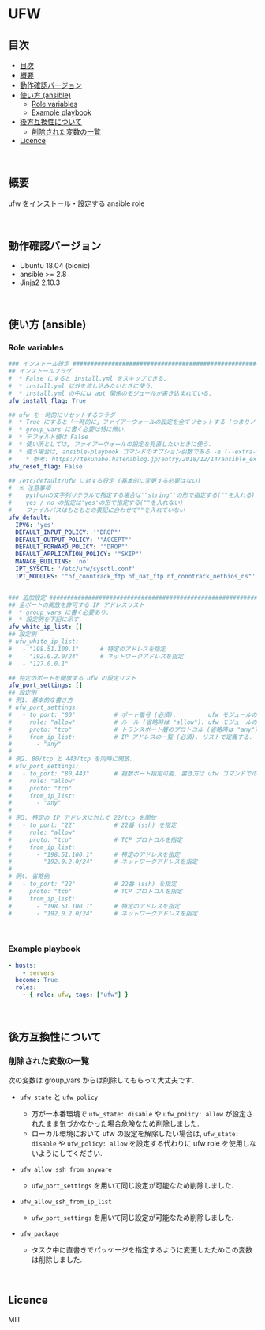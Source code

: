 # UFW

## 目次

<!-- TOC depthFrom:2 -->

- [目次](#目次)
- [概要](#概要)
- [動作確認バージョン](#動作確認バージョン)
- [使い方 (ansible)](#使い方-ansible)
    - [Role variables](#role-variables)
    - [Example playbook](#example-playbook)
- [後方互換性について](#後方互換性について)
    - [削除された変数の一覧](#削除された変数の一覧)
- [Licence](#licence)

<!-- /TOC -->

<br>

## 概要

ufw をインストール・設定する ansible role

<br>

## 動作確認バージョン

- Ubuntu 18.04 (bionic)
- ansible >= 2.8
- Jinja2 2.10.3

<br>

## 使い方 (ansible)

### Role variables

```yaml
### インストール設定 ###############################################################################
## インストールフラグ
#  * False にすると install.yml をスキップできる.
#  * install.yml 以外を流し込みたいときに使う.
#  * install.yml の中には apt 関係のモジュールが書き込まれている.
ufw_install_flag: True

## ufw を一時的にリセットするフラグ
#  * True にすると「一時的に」ファイアーウォールの設定を全てリセットする (つまりノーガード状態).
#  * group_vars に書く必要は特に無い.
#  * デフォルト値は False
#  * 使い所としては, ファイアーウォールの設定を見直したいときに使う.
#  * 使う場合は, ansible-playbook コマンドのオプション引数である -e (--extra-vars) を付け足して意識的に使うことを心がける.
#    * 参考: https://tekunabe.hatenablog.jp/entry/2018/12/14/ansible_extra_vars_file
ufw_reset_flag: False

## /etc/default/ufw に対する設定 (基本的に変更する必要はない)
#  ※ 注意事項
#    pythonの文字列リテラルで指定する場合は'"string"'の形で指定する(""を入れる)
#    yes / no の指定は'yes'の形で指定する(""を入れない)
#    ファイルパスはもともとの表記に合わせて""を入れていない
ufw_default:
  IPV6: 'yes'
  DEFAULT_INPUT_POLICY: '"DROP"'
  DEFAULT_OUTPUT_POLICY: '"ACCEPT"'
  DEFAULT_FORWARD_POLICY: '"DROP"'
  DEFAULT_APPLICATION_POLICY: '"SKIP"'
  MANAGE_BUILTINS: 'no'
  IPT_SYSCTL: '/etc/ufw/sysctl.conf'
  IPT_MODULES: '"nf_conntrack_ftp nf_nat_ftp nf_conntrack_netbios_ns"'


### 追加設定 #######################################################################################
## 全ポートの開放を許可する IP アドレスリスト
#  * group_vars に書く必要あり.
#  * 設定例を下記に示す.
ufw_white_ip_list: []
## 設定例
# ufw_white_ip_list:
#   - "198.51.100.1"      # 特定のアドレスを指定
#   - "192.0.2.0/24"      # ネットワークアドレスを指定
#   - "127.0.0.1"

## 特定のポートを開放する ufw の設定リスト
ufw_port_settings: []
## 設定例
# 例1. 基本的な書き方
# ufw_port_settings:
#   - to_port: "80"           # ポート番号 (必須).         ufw モジュールの to_proto と同じ形式
#     rule: "allow"           # ルール (省略時は "allow"). ufw モジュールの rules と同じ形式
#     proto: "tcp"            # トランスポート層のプロトコル (省略時は "any"). ufw モジュールの proto と同じ形式
#     from_ip_list:           # IP アドレスの一覧 (必須). リストで定義する.
#       - "any"
#
# 例2. 80/tcp と 443/tcp を同時に開放.
# ufw_port_settings:
#   - to_port: "80,443"       # 複数ポート指定可能. 書き方は ufw コマンドでの設定時と同じ.
#     rule: "allow"
#     proto: "tcp"
#     from_ip_list:
#       - "any"
#
# 例3. 特定の IP アドレスに対して 22/tcp を開放
#   - to_port: "22"           # 22番 (ssh) を指定
#     rule: "allow"
#     proto: "tcp"            # TCP プロトコルを指定
#     from_ip_list:
#       - "198.51.100.1"      # 特定のアドレスを指定
#       - "192.0.2.0/24"      # ネットワークアドレスを指定
#
# 例4. 省略例
#   - to_port: "22"           # 22番 (ssh) を指定
#     proto: "tcp"            # TCP プロトコルを指定
#     from_ip_list:
#       - "198.51.100.1"      # 特定のアドレスを指定
#       - "192.0.2.0/24"      # ネットワークアドレスを指定
```

<br>

### Example playbook

```yaml
- hosts:
    - servers
  become: True
  roles:
    - { role: ufw, tags: ["ufw"] }
```

<br>

## 後方互換性について

### 削除された変数の一覧

次の変数は group_vars からは削除してもらって大丈夫です.

* `ufw_state` と `ufw_policy`
  * 万が一本番環境で `ufw_state: disable` や `ufw_policy: allow` が設定されたまま気づかなかった場合危険なため削除しました.
  * ローカル環境において ufw の設定を解除したい場合は, `ufw_state: disable` や `ufw_policy: allow` を設定する代わりに ufw role を使用しないようにしてください.

* `ufw_allow_ssh_from_anyware`
  * `ufw_port_settings` を用いて同じ設定が可能なため削除しました.
* `ufw_allow_ssh_from_ip_list`
  * `ufw_port_settings` を用いて同じ設定が可能なため削除しました.
* `ufw_package`
  * タスク中に直書きでパッケージを指定するように変更したためこの変数は削除しました.

<br>

## Licence
MIT
